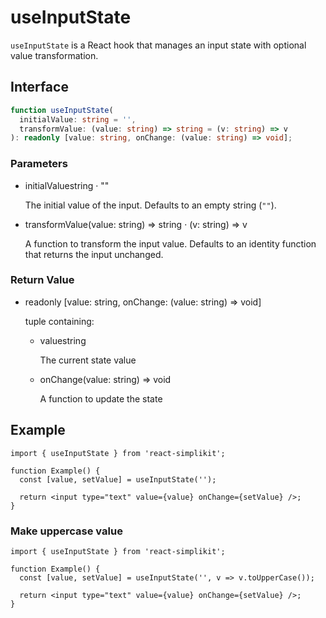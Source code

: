 # useInputState

`useInputState` is a React hook that manages an input state with optional value transformation.

## Interface

```ts
function useInputState(
  initialValue: string = '',
  transformValue: (value: string) => string = (v: string) => v
): readonly [value: string, onChange: (value: string) => void];
```

### Parameters

<ul class="post-parameters-ul">
  <li class="post-parameters-li post-parameters-li-root">
    <span class="post-parameters--name">initialValue</span
    ><span class="post-parameters--type">string</span> ·
    <span class="post-parameters--default">&quot;&quot;</span>
    <br />
    <p class="post-parameters--description">
      The initial value of the input. Defaults to an empty string
      (<code>""</code>).
    </p>
  </li>
</ul>
<ul class="post-parameters-ul">
  <li class="post-parameters-li post-parameters-li-root">
    <span class="post-parameters--name">transformValue</span
    ><span class="post-parameters--type">(value: string) =&gt; string</span> ·
    <span class="post-parameters--default">(v: string) =&gt; v</span>
    <br />
    <p class="post-parameters--description">
      A function to transform the input value. Defaults to an identity function
      that returns the input unchanged.
    </p>
  </li>
</ul>

### Return Value

<ul class="post-parameters-ul">
  <li class="post-parameters-li post-parameters-li-root">
    <span class="post-parameters--name"></span
    ><span class="post-parameters--type"
      >readonly [value: string, onChange: (value: string) =&gt; void]</span
    >
    <br />
    <p class="post-parameters--description">tuple containing:</p>
    <ul class="post-parameters-ul">
      <li class="post-parameters-li">
        <span class="post-parameters--name">value</span
        ><span class="post-parameters--type">string</span>
        <br />
        <p class="post-parameters--description">The current state value</p>
      </li>
      <li class="post-parameters-li">
        <span class="post-parameters--name">onChange</span
        ><span class="post-parameters--type">(value: string) =&gt; void</span>
        <br />
        <p class="post-parameters--description">
          A function to update the state
        </p>
      </li>
    </ul>
  </li>
</ul>

## Example

```tsx
import { useInputState } from 'react-simplikit';

function Example() {
  const [value, setValue] = useInputState('');

  return <input type="text" value={value} onChange={setValue} />;
}
```

### Make uppercase value

```tsx
import { useInputState } from 'react-simplikit';

function Example() {
  const [value, setValue] = useInputState('', v => v.toUpperCase());

  return <input type="text" value={value} onChange={setValue} />;
}
```
